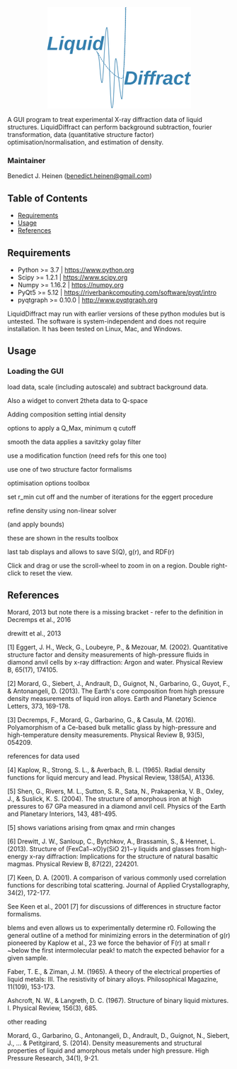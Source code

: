 <p align="center"><img src="https://github.com/bjheinen/LiquidDiffract/blob/master/liquid_diffract/data/icons/logo.png"></p>

A GUI program to treat experimental X-ray diffraction data of liquid structures. LiquidDiffract can perform background subtraction, fourier transformation, data (quantitative structure factor) optimisation/normalisation, and estimation of density.


### Maintainer

Benedict J. Heinen (benedict.heinen@gmail.com)


## Table of Contents

* [Requirements](#requirements)
* [Usage](#usage)
* [References](#references)

## Requirements

* Python >= 3.7       | https://www.python.org
* Scipy >= 1.2.1      | https://www.scipy.org
* Numpy >= 1.16.2     | https://numpy.org
* PyQt5 >= 5.12       | https://riverbankcomputing.com/software/pyqt/intro
* pyqtgraph >= 0.10.0 | http://www.pyqtgraph.org

LiquidDiffract may run with earlier versions of these python modules but is untested.
The software is system-independent and does not require installation. 
It has been tested on Linux, Mac, and Windows.


## Usage

### Loading the GUI



load data, scale (including autoscale) and subtract background data.

Also a widget to convert 2theta data to Q-space



Adding composition
setting intial density


options to apply a Q_Max, minimum q cutoff

smooth the data applies a savitzky golay filter

use a modification function (need refs for this one too)

use one of two structure factor formalisms


optimisation options toolbox

set r_min cut off and the number of iterations for the eggert procedure


refine density using non-linear solver

(and apply bounds)

these are shown in the results toolbox


last tab displays and allows to save S(Q), g(r), and RDF(r)









Click and drag or use the scroll-wheel to zoom in on a region. Double right-click to reset the view.








## References

Morard, 2013 but note there is a missing bracket - refer to the definition
    in Decremps et al., 2016
    
    
drewitt et al., 2013



[1] Eggert, J. H., Weck, G., Loubeyre, P., & Mezouar, M. (2002). Quantitative structure factor and density measurements of high-pressure fluids in diamond anvil cells by x-ray diffraction: Argon and water. Physical Review B, 65(17), 174105.

[2] Morard, G., Siebert, J., Andrault, D., Guignot, N., Garbarino, G., Guyot, F., & Antonangeli, D. (2013). The Earth's core composition from high pressure density measurements of liquid iron alloys. Earth and Planetary Science Letters, 373, 169-178.

[3] Decremps, F., Morard, G., Garbarino, G., & Casula, M. (2016). Polyamorphism of a Ce-based bulk metallic glass by high-pressure and high-temperature density measurements. Physical Review B, 93(5), 054209.

references for data used


[4] Kaplow, R., Strong, S. L., & Averbach, B. L. (1965). Radial density functions for liquid mercury and lead. Physical Review, 138(5A), A1336.



[5] Shen, G., Rivers, M. L., Sutton, S. R., Sata, N., Prakapenka, V. B., Oxley, J., & Suslick, K. S. (2004). The structure of amorphous iron at high pressures to 67 GPa measured in a diamond anvil cell. Physics of the Earth and Planetary Interiors, 143, 481-495.

[5] shows variations arising from qmax and rmin changes


[6] Drewitt, J. W., Sanloup, C., Bytchkov, A., Brassamin, S., & Hennet, L. (2013). Structure of (FexCa1−xO)y(SiO 2)1−y liquids and glasses from high-energy x-ray diffraction: Implications for the structure of natural basaltic magmas. Physical Review B, 87(22), 224201.


[7] Keen, D. A. (2001). A comparison of various commonly used correlation functions for describing total scattering. Journal of Applied Crystallography, 34(2), 172-177.


See Keen et al., 2001 [7] for discussions of differences in structure factor formalisms.



blems and even
allows us to experimentally determine r0. Following the
general outline of a method for minimizing errors in the
determination of g(r) pioneered by Kaplow et al.,
23 we force
the behavior of F(r) at small r ~below the first intermolecular peak! to match the expected behavior for a given sample.



Faber, T. E., & Ziman, J. M. (1965). A theory of the electrical properties of liquid metals: III. The resistivity of binary alloys. Philosophical Magazine, 11(109), 153-173.


Ashcroft, N. W., & Langreth, D. C. (1967). Structure of binary liquid mixtures. I. Physical Review, 156(3), 685.




other reading

Morard, G., Garbarino, G., Antonangeli, D., Andrault, D., Guignot, N., Siebert, J., ... & Petitgirard, S. (2014). Density measurements and structural properties of liquid and amorphous metals under high pressure. High Pressure Research, 34(1), 9-21.










